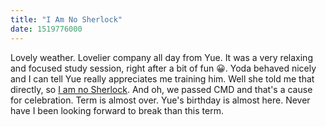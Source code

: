 ```yaml
---
title: "I Am No Sherlock"
date: 1519776000
---
```

Lovely weather. Lovelier company all day from Yue. It was a very relaxing and focused study session, right after a bit of fun 😀. Yoda behaved nicely and I can tell Yue really appreciates me training him. Well she told me that directly, so [I am no Sherlock](https://media.giphy.com/media/TtjTmZWrQ4EM/giphy.gif). And oh, we passed CMD and that's a cause for celebration. Term is almost over. Yue's birthday is almost here. Never have I been looking forward to break than this term.
